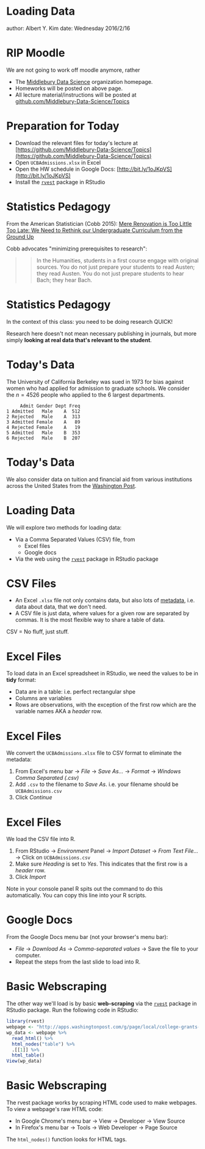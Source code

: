 Loading Data
========================================================
author: Albert Y. Kim
date: Wednesday 2016/2/16





RIP Moodle
========================================================

We are not going to work off moodle anymore, rather

* The [Middlebury Data Science](https://github.com/Middlebury-Data-Science) organization homepage.
* Homeworks will be posted on above page.
* All lecture material/instructions will be posted at [github.com/Middlebury-Data-Science/Topics](https://github.com/Middlebury-Data-Science/Topics)




Preparation for Today
========================================================

* Download the relevant files for today's lecture at  [https://github.com/Middlebury-Data-Science/Topics](https://github.com/Middlebury-Data-Science/Topics)
* Open `UCBAdmissions.xlsx` in Excel
* Open the HW schedule in Google Docs: [http://bit.ly/1oJKpVS](http://bit.ly/1oJKpVS)
* Install the [`rvest`](http://blog.rstudio.org/2014/11/24/rvest-easy-web-scraping-with-r/) package in RStudio



Statistics Pedagogy
========================================================

From the American Statistician (Cobb 2015): [Mere Renovation is Too Little Too Late: We Need to Rethink our Undergraduate Curriculum from the Ground Up](http://www.tandfonline.com/doi/full/10.1080/00031305.2015.1093029#abstract)

Cobb advocates "minimizing prerequisites to research":

>> In the Humanities, students in a first course engage with original sources. You do not just prepare your students to read Austen; they read Austen. You do not just prepare students to hear Bach; they hear Bach.



Statistics Pedagogy
========================================================

In the context of this class: you need to be doing research QUICK!

Research here doesn't not mean necessary publishing in journals, but more simply **looking at real data that's relevant to the student**.



Today's Data
========================================================

The University of California Berkeley was sued in 1973 for bias against women who had applied for admission to graduate schools. We consider the $n=4526$ people who applied to the 6 largest departments.


```
     Admit Gender Dept Freq
1 Admitted   Male    A  512
2 Rejected   Male    A  313
3 Admitted Female    A   89
4 Rejected Female    A   19
5 Admitted   Male    B  353
6 Rejected   Male    B  207
```



Today's Data
========================================================

We also consider data on tuition and financial aid from various institutions across
the United States from the
<a href="http://apps.washingtonpost.com/g/page/local/college-grants-for-the-affluent/1526/" target="_blank">Washington Post</a>.






Loading Data
========================================================

We will explore two methods for loading data:

* Via a Comma Separated Values (CSV) file, from 
    + Excel files
    + Google docs
* Via the web using the [`rvest`](http://blog.rstudio.org/2014/11/24/rvest-easy-web-scraping-with-r/) package in RStudio package



CSV Files
========================================================

* An Excel `.xlsx` file not only contains data, but also lots of [metadata](https://www.google.com/search?q=metadata&oq=metadata&aqs=chrome..69i57j69i65j0l4.1567j0j9&sourceid=chrome&es_sm=119&ie=UTF-8), i.e. data about data, that we don't need.
* A CSV file is just data, where values for a given row are separated by commas. It is the most flexible way to share a table of data.

CSV = No fluff, just stuff.

Excel Files
========================================================

To load data in an Excel spreadsheet in RStudio, we need the values to be in **tidy**
format:

* Data are in a table: i.e. perfect rectangular shpe
* Columns are variables
* Rows are observations, with the exception of the first row which are the variable names AKA a *header* row.



Excel Files
========================================================

We convert the `UCBAdmissions.xlsx` file to CSV format to eliminate the metadata:

1. From Excel's menu bar -> *File* -> *Save As...* -> *Format* -> *Windows Comma Separated (.csv)*
1. Add `.csv` to the filename to *Save As*. i.e. your filename should be `UCBAdmissions.csv`
1. Click *Continue*



Excel Files
========================================================

We load the CSV file into R.

1. From RStudio -> *Environment* Panel -> *Import Dataset* -> *From Text File...* -> Click on `UCBAdmissions.csv`
1. Make sure *Heading* is set to *Yes*. This indicates that the first row is a *header* row.
1. Click *Import*

Note in your console panel R spits out the command to do this automatically. You can copy this line into your R scripts.



Google Docs
========================================================

From the Google Docs menu bar (not your browser's menu bar):

* *File* -> *Download As* -> *Comma-separated values* -> Save the file to your computer.
* Repeat the steps from the last slide to load into R.



Basic Webscraping
========================================================

The other way we'll load is by basic **web-scraping** via the [`rvest`](http://blog.rstudio.org/2014/11/24/rvest-easy-web-scraping-with-r/) package in RStudio package. Run the following code in RStudio:


```r
library(rvest)
webpage <- "http://apps.washingtonpost.com/g/page/local/college-grants-for-the-affluent/1526/"
wp_data <- webpage %>%
  read_html() %>% 
  html_nodes("table") %>% 
  .[[1]] %>% 
  html_table()
View(wp_data)
```



Basic Webscraping
========================================================

The rvest package works by scraping HTML code used to make webpages.  To view a webpage's raw HTML code:

* In Google Chrome's menu bar -> View -> Developer -> View Source
* In Firefox's menu bar -> Tools -> Web Developer -> Page Source

The `html_nodes()` function looks for HTML tags.
